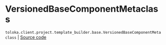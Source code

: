 # VersionedBaseComponentMetaclass
`toloka.client.project.template_builder.base.VersionedBaseComponentMetaclass` | [Source code](https://github.com/Toloka/toloka-kit/blob/v0.1.25/src/client/project/template_builder/base.py#L168)

